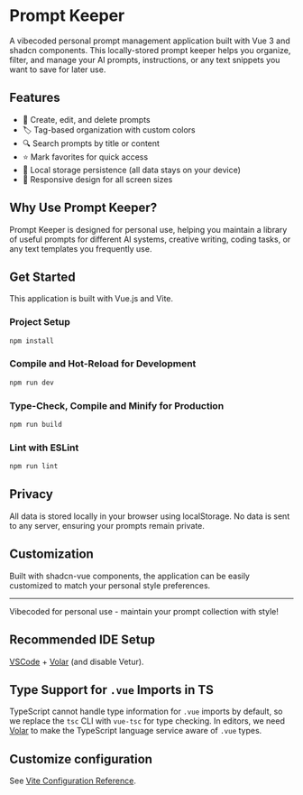 # Prompt Keeper

A vibecoded personal prompt management application built with Vue 3 and shadcn components. This locally-stored prompt keeper helps you organize, filter, and manage your AI prompts, instructions, or any text snippets you want to save for later use.

## Features

- 📝 Create, edit, and delete prompts
- 🏷️ Tag-based organization with custom colors
- 🔍 Search prompts by title or content
- ⭐ Mark favorites for quick access
- 💾 Local storage persistence (all data stays on your device)
- 📱 Responsive design for all screen sizes

## Why Use Prompt Keeper?

Prompt Keeper is designed for personal use, helping you maintain a library of useful prompts for different AI systems, creative writing, coding tasks, or any text templates you frequently use.

## Get Started

This application is built with Vue.js and Vite.

### Project Setup

```sh
npm install
```

### Compile and Hot-Reload for Development

```sh
npm run dev
```

### Type-Check, Compile and Minify for Production

```sh
npm run build
```

### Lint with ESLint

```sh
npm run lint
```

## Privacy

All data is stored locally in your browser using localStorage. No data is sent to any server, ensuring your prompts remain private.

## Customization

Built with shadcn-vue components, the application can be easily customized to match your personal style preferences.

---

Vibecoded for personal use - maintain your prompt collection with style!

## Recommended IDE Setup

[VSCode](https://code.visualstudio.com/) + [Volar](https://marketplace.visualstudio.com/items?itemName=Vue.volar) (and disable Vetur).

## Type Support for `.vue` Imports in TS

TypeScript cannot handle type information for `.vue` imports by default, so we replace the `tsc` CLI with `vue-tsc` for type checking. In editors, we need [Volar](https://marketplace.visualstudio.com/items?itemName=Vue.volar) to make the TypeScript language service aware of `.vue` types.

## Customize configuration

See [Vite Configuration Reference](https://vite.dev/config/).
